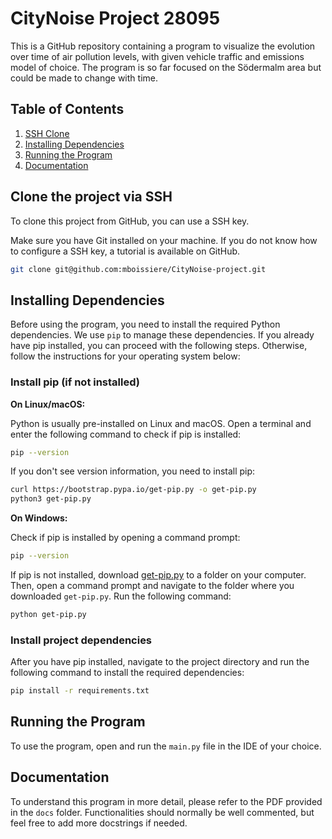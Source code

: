 # CityNoise Project 28095

This is a GitHub repository containing a program to visualize the evolution over time of air pollution levels, with given vehicle traffic and emissions model of choice.
The program is so far focused on the Södermalm area but could be made to change with time.

## Table of Contents
1. [SSH Clone](#ssh-clone)
2. [Installing Dependencies](#installing-dependencies)
3. [Running the Program](#running-the-program)
4. [Documentation](#documentation)


## Clone the project via SSH

To clone this project from GitHub, you can use a SSH key. 

Make sure you have Git installed on your machine.  If you do not know how to configure a SSH key, a tutorial is available on GitHub.

```bash
git clone git@github.com:mboissiere/CityNoise-project.git
```

## Installing Dependencies

Before using the program, you need to install the required Python dependencies. We use `pip` to manage these dependencies. If you already have pip installed, you can proceed with the following steps. Otherwise, follow the instructions for your operating system below:

### Install pip (if not installed)

**On Linux/macOS:**

Python is usually pre-installed on Linux and macOS. Open a terminal and enter the following command to check if pip is installed:

```bash
pip --version
```

If you don't see version information, you need to install pip:

```bash
curl https://bootstrap.pypa.io/get-pip.py -o get-pip.py
python3 get-pip.py
```

**On Windows:**

Check if pip is installed by opening a command prompt:

```bash
pip --version
```

If pip is not installed, download [get-pip.py](https://bootstrap.pypa.io/get-pip.py) to a folder on your computer. Then, open a command prompt and navigate to the folder where you downloaded `get-pip.py`. Run the following command:

```bash
python get-pip.py
```

### Install project dependencies

After you have pip installed, navigate to the project directory and run the following command to install the required dependencies:

```bash
pip install -r requirements.txt
```


## Running the Program

To use the program, open and run the `main.py` file in the IDE of your choice.


## Documentation

To understand this program in more detail, please refer to the PDF provided in the `docs` folder.
Functionalities should normally be well commented, but feel free to add more docstrings if needed.
